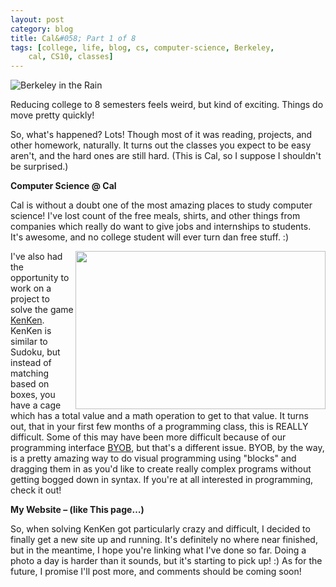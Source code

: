 ```yaml
---
layout: post
category: blog
title: Cal&#058; Part 1 of 8
tags: [college, life, blog, cs, computer-science, Berkeley,
    cal, CS10, classes]
---
```


![Berkeley in the Rain](http://farm8.staticflickr.com/7157/6542299475_9a076e59f0_z.jpg)

Reducing college to 8 semesters feels weird, but kind of exciting. Things do move pretty quickly!

So, what's happened? Lots! Though most of it was reading, projects, and other homework, naturally. It turns out the classes you expect to be easy aren't, and the hard ones are still hard. (This is Cal, so I suppose I shouldn't be surprised.)

<!-- more -->

**Computer Science @ Cal**

Cal is without a doubt one of the most amazing places to study computer science! I've lost count of the free meals, shirts, and other things from companies which really do want to give jobs and internships to students. It's awesome, and no college student will ever turn dan free stuff. :)

<img align="right" height="253" src="http://farm8.staticflickr.com/7161/6542299575_dd2392fd00_o.png" width="400"/>

I've also had the opportunity to work on a project to solve the game [KenKen](http://www.kenken.com). KenKen is similar to Sudoku, but instead of matching based on boxes, you have a cage which has a total value and a math operation to get to that value. It turns out, that in your first few months of a programming class, this is REALLY difficult. Some of this may have been more difficult because of our programming interface [BYOB](http://byob.berkeley.edu), but that's a different issue. BYOB, by the way, is a pretty amazing way to do visual programming using "blocks" and dragging them in as you'd like to create really complex programs without getting bogged down in syntax. If you're at all interested in programming, check it out! 

**My Website – (like This page…)**

So, when solving KenKen got particularly crazy and difficult, I decided to finally get a new site up and running. It's definitely no where near finished, but in the meantime, I hope you're linking what I've done so far. Doing a photo a day is harder than it sounds, but it's starting to pick up! :) As for the future, I promise I'll post more, and comments should be coming soon!
